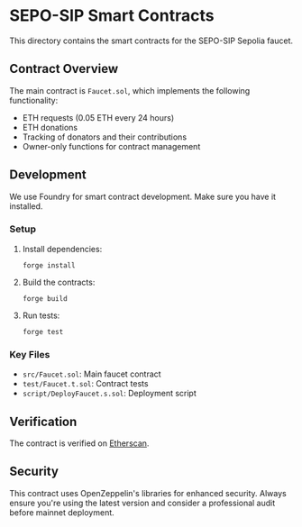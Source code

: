 # SEPO-SIP Smart Contracts

This directory contains the smart contracts for the SEPO-SIP Sepolia faucet.

## Contract Overview

The main contract is `Faucet.sol`, which implements the following functionality:

- ETH requests (0.05 ETH every 24 hours)
- ETH donations
- Tracking of donators and their contributions
- Owner-only functions for contract management

## Development

We use Foundry for smart contract development. Make sure you have it installed.

### Setup

1. Install dependencies:
   ```
   forge install
   ```

2. Build the contracts:
   ```
   forge build
   ```

3. Run tests:
   ```
   forge test
   ```

### Key Files

- `src/Faucet.sol`: Main faucet contract
- `test/Faucet.t.sol`: Contract tests
- `script/DeployFaucet.s.sol`: Deployment script

## Verification

The contract is verified on [Etherscan](https://sepolia.etherscan.io/address/0x9c1bf4facda0312df3a377d14d0c2429df96a044).

## Security

This contract uses OpenZeppelin's libraries for enhanced security. Always ensure you're using the latest version and consider a professional audit before mainnet deployment.

